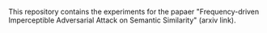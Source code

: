 This repository contains the experiments for the papaer "Frequency-driven Imperceptible Adversarial Attack on Semantic Similarity" (arxiv link). 
